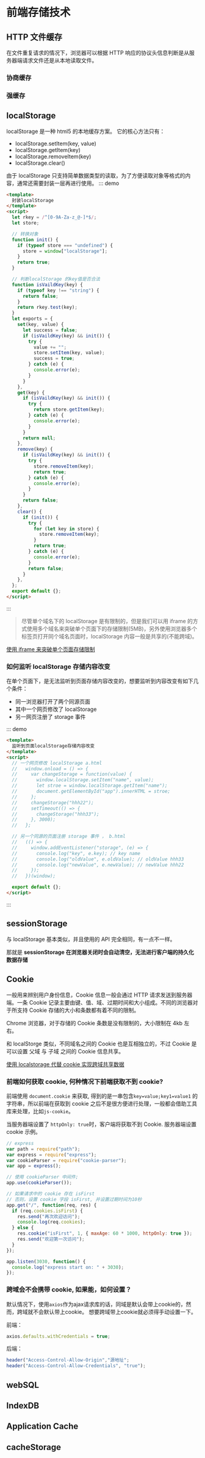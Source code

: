 # 前端存储技术

## HTTP 文件缓存

在文件重复请求的情况下，浏览器可以根据 HTTP 响应的协议头信息判断是从服务器端请求文件还是从本地读取文件。

### 协商缓存

### 强缓存

## localStorage

localStorage 是一种 html5 的本地缓存方案。
它的核心方法只有：

- localStorage.setItem(key, value)
- localStorage.getItem(key)
- localStorage.removeItem(key)
- localStorage.clear()

由于 localStorage 只支持简单数据类型的读取，为了方便读取对象等格式的内容，通常还需要封装一层再进行使用。
::: demo

```html
<template>
  封装localStorage
</template>
<script>
  let rkey = /^[0-9A-Za-z_@-]*$/;
  let store;

  // 转换对象
  function init() {
    if (typeof store === "undefined") {
      store = window["localStorage"];
    }
    return true;
  }

  // 判断localStorage 的key值是否合法
  function isVaildKey(key) {
    if (typeof key !== "string") {
      return false;
    }
    return rkey.test(key);
  }
  let exports = {
    set(key, value) {
      let success = false;
      if (isVaildKey(key) && init()) {
        try {
          value += "";
          store.setItem(key, value);
          success = true;
        } catch (e) {
          console.error(e);
        }
      }
    },
    get(key) {
      if (isVaildKey(key) && init()) {
        try {
          return store.getItem(key);
        } catch (e) {
          console.error(e);
        }
      }
      return null;
    },
    remove(key) {
      if (isVaildKey(key) && init()) {
        try {
          store.removeItem(key);
          return true;
        } catch (e) {
          console.error(e);
        }
      }
      return false;
    },
    clear() {
      if (init()) {
        try {
          for (let key in store) {
            store.removeItem(key);
          }
          return true;
        } catch (e) {
          console.error(e);
        }
        return false;
      }
    },
  };
  export default {};
</script>
```

:::

> 尽管单个域名下的 localStorage 是有限制的，但是我们可以用 iframe 的方式使用多个域名来突破单个页面下的存储限制(5MB)，另外使用浏览器多个标签页打开同个域名页面时，localStorage 内容一般是共享的(不能跨域)。

[使用 iframe 来突破单个页面存储限制](https://www.cnblogs.com/cherishSmile/p/8390754.html)

### 如何监听 localStorage 存储内容改变

在单个页面下，是无法监听到页面存储内容改变的，想要监听到内容改变有如下几个条件：

- 同一浏览器打开了两个同源页面
- 其中一个网页修改了 localStorage
- 另一网页注册了 storage 事件

::: demo

```html
<template>
  监听到页面localStorage存储内容改变
</template>
<script>
  // 一个网页修改 localStorage a.html
  //   window.onload = () => {
  //     var changeStorage = function(value) {
  //       window.localStorage.setItem("name", value);
  //       let stroe = window.localStorage.getItem("name");
  //       document.getElementById("app").innerHTML = stroe;
  //     };
  //     changeStorage("hhh22");
  //     setTimeout(() => {
  //       changeStorage("hhh33");
  //     }, 3000);
  //   };

  // 另一个同源的页面注册 storage 事件 ， b.html
  //   (() => {
  //     window.addEventListener("storage", (e) => {
  //       console.log("key", e.key); // key name
  //       console.log("oldValue", e.oldValue); // oldValue hhh33
  //       console.log("newValue", e.newValue); // newValue hhh22
  //     });
  //   })(window);

  export default {};
</script>
```

:::

## sessionStorage

与 localStorage 基本类似，并且使用的 API 完全相同，有一点不一样。

那就是 **sessionStorage 在浏览器关闭时会自动清空，无法进行客户端的持久化数据存储**

## Cookie

一般用来辨别用户身份信息，Cookie 信息一般会通过 HTTP 请求发送到服务器端。一条 Cookie 记录主要由键、值、域、过期时间和大小组成。不同的浏览器对于所支持 Cookie 存储的大小和条数都有着不同的限制。

Chrome 浏览器，对于存储的 Cookie 条数是没有限制的，大小限制在 4kb 左右。

和 localStorge 类似，不同域名之间的 Cookie 也是互相独立的，不过 Cookie 是可以设置 父域 与 子域 之间的 Cookie 信息共享。

[使用 localstorage 代替 cookie 实现跨域共享数据](https://zhuanlan.zhihu.com/p/35738376?group_id=969283251281616896)

### 前端如何获取 cookie, 何种情况下前端获取不到 cookie?

前端使用 `document.cookie` 来获取, 得到的是一串包含`key=value;key1=value1` 的字符串，所以前端在获取到 cookie 之后不是很方便进行处理，一般都会借助工具库来处理，比如`js-cookie`。

当服务器端设置了 `httpOnly: true`时，客户端将获取不到 Cookie.
服务器端设置 cookie 示例。

```js
// express
var path = require("path");
var express = require("express");
var cookieParser = require("cookie-parser");
var app = express();

// 使用 cookieParser 中间件;
app.use(cookieParser());

// 如果请求中的 cookie 存在 isFirst
// 否则，设置 cookie 字段 isFirst, 并设置过期时间为10秒
app.get("/", function(req, res) {
  if (req.cookies.isFirst) {
    res.send("再次欢迎访问");
    console.log(req.cookies);
  } else {
    res.cookie("isFirst", 1, { maxAge: 60 * 1000, httpOnly: true });
    res.send("欢迎第一次访问");
  }
});

app.listen(3030, function() {
  console.log("express start on: " + 3030);
});
```
### 跨域会不会携带 cookie, 如果能，如何设置？
默认情况下，使用`axios`作为ajax请求库的话，同域是默认会带上cookie的，然而，跨域就不会默认带上cookie。
想要跨域带上cookie就必须得手动设置一下。

前端：

```js
axios.defaults.withCredentials = true;
```

后端：

```js
header("Access-Control-Allow-Origin","源地址";
header("Access-Control-Allow-Credentials", "true");
```

## webSQL

## IndexDB

## Application Cache

## cacheStorage
